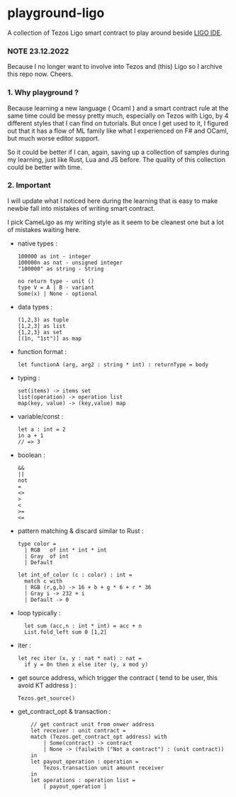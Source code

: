 # playground-ligo
A collection of Tezos Ligo smart contract to play around beside [LIGO IDE](https://ide.ligolang.org/).

### NOTE 23.12.2022
Because I no longer want to involve into Tezos and (this) Ligo so I archive this repo now. Cheers.

### 1. Why playground ?
Because learning a new language ( Ocaml ) and a smart contract rule at the same time could be messy pretty much, especially on Tezos with Ligo, by 4 different styles that I can find on tutorials. But once I get used to it, I figured out that it has a flow of ML family like what I experienced on F# and OCaml, but much worse editor support.

So it could be better if I can, again, saving up a collection of samples during my learning, just like Rust, Lua and JS before. The quality of this collection could be better with time.

### 2. Important
I will update what I noticed here during the learning that is easy to make newbie fall into mistakes of writing smart contract.

I pick CameLigo as my writing style as it seem to be cleanest one but a lot of mistakes waiting here.

- native types :

      100000 as int - integer
      100000n as nat - unsigned integer
      "100000" as string - String
      
      no return type - unit ()
      type V = A | B - variant 
      Some(x) | None - optional 
      
- data types :

      (1,2,3) as tuple 
      [1,2,3] as list
      {1,2,3} as set
      [(1n, "1st")] as map

- function format : 

      let functionA (arg, arg2 : string * int) : returnType = body

- typing : 

      set(items) -> items set
      list(operation) -> operation list 
      map(key, value) -> (key,value) map
    
- variable/const : 


      let a : int = 2
      in a + 1
      // => 3
    
- boolean :

      && 
      || 
      not 
      = 
      <> 
      > 
      < 
      >= 
      <=


- pattern matching & discard similar to Rust :

      type color =
        | RGB   of int * int * int
        | Gray  of int
        | Default

      let int_of_color (c : color) : int =
        match c with
        | RGB (r,g,b) -> 16 + b + g * 6 + r * 36
        | Gray i -> 232 + i
        | Default -> 0

- loop typically :

        let sum (acc,n : int * int) = acc + n
        List.fold_left sum 0 [1,2] 
  
- iter :

      let rec iter (x, y : nat * nat) : nat =
        if y = 0n then x else iter (y, x mod y)


- get source address, which trigger the contract ( tend to be user, this avoid KT address ) :

      Tezos.get_source()
    
- get_contract_opt & transaction :

          // get contract unit from onwer address
          let receiver : unit contract = 
          match (Tezos.get_contract_opt address) with
              | Some(contract) -> contract 
              | None -> (failwith ("Not a contract") : (unit contract))
          in
          let payout_operation : operation = 
              Tezos.transaction unit amount receiver
          in
          let operations : operation list = 
              [ payout_operation ]

